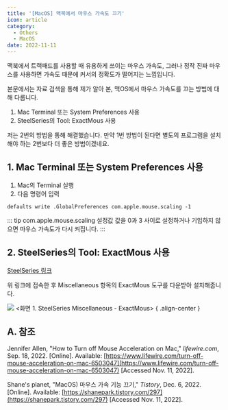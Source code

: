 ```yaml
---
title: '[MacOS] 맥북에서 마우스 가속도 끄기'
icon: article
category:
  - Others
  - MacOS
date: 2022-11-11
---
```


맥북에서 트랙패드를 사용할 때 유용하게 쓰이는 마우스 가속도, 그러나 정작 진짜 마우스를 사용하면 가속도 때문에 커서의 정확도가 떨어지는 느낌입니다.

본문에서는 자료 검색을 통해 제가 알아 본, 맥OS에서 마우스 가속도를 끄는 방법에 대해 다룹니다.

1. Mac Terminal 또는 System Preferences 사용
2. SteelSeries의 Tool: ExactMous 사용

저는 2번의 방법을 통해 해결했습니다. 만약 1번 방법이 된다면 별도의 프로그램을 설치해야 하는 2번보다 더 좋은 방법이겠네요.

## 1. Mac Terminal 또는 System Preferences 사용
1. Mac의 Terminal 실행
2. 다음 명령어 입력

```sh:no-line-numbers
defaults write .GlobalPreferences com.apple.mouse.scaling -1
```

::: tip com.apple.mouse.scaling 설정값
값을 0과 3 사이로 설정하거나 기입하지 않으면 마우스 가속도가 다시 켜집니다.
:::

## 2. SteelSeries의 Tool: ExactMous 사용
[SteelSeries 링크](https://steelseries.com/engine)

위 링크에 접속한 후 Miscellaneous 항목의 ExactMous 도구를 다운받아 설치해줍니다.

![](https://drive.google.com/uc?export=view&id=1jWwpIPPujXOqS5KItMsF1mx5C9WCY-97)
&lt;화면 1. SteelSeries Miscellaneous - ExactMous&gt;
{ .align-center }

## A. 참조
Jennifer Allen, "How to Turn off Mouse Acceleration on Mac," *lifewire.com*, Sep. 18, 2022. [Online]. Available: [https://www.lifewire.com/turn-off-mouse-acceleration-on-mac-6503047](https://www.lifewire.com/turn-off-mouse-acceleration-on-mac-6503047) [Accessed Nov. 11, 2022].

Shane's planet, "MacOS) 마우스 가속 기능 끄기," *Tistory*, Dec. 6, 2022. [Online]. Available: [https://shanepark.tistory.com/297](https://shanepark.tistory.com/297) [Accessed Nov. 11, 2022].
